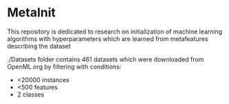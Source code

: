 # MetaInit
This repository is dedicated to research on initialization of machine learning algorithms with hyperparameters which are learned from metafeatures describing the dataset

./Datasets folder contains 461 datasets which were downloaded from OpenML.org by filtering with conditions:
- <20000 instances
- <500 features
- 2 classes
